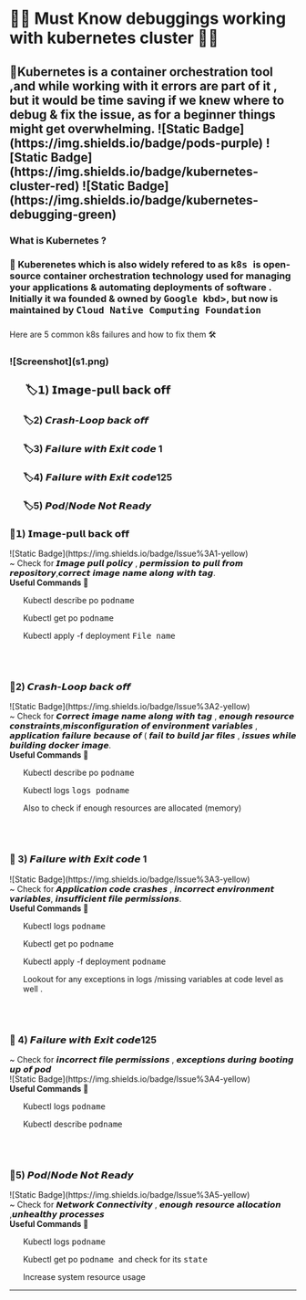 <h1>🧩🧩 Must Know debuggings working with kubernetes cluster 🧩🧩</h1>
<h2>  🌼Kubernetes is a container orchestration tool ,and while working with it errors are part of it , but it would be time saving if we knew where to debug & fix the issue, as for a beginner things might get overwhelming.
![Static Badge](https://img.shields.io/badge/pods-purple)
![Static Badge](https://img.shields.io/badge/kubernetes-cluster-red)
![Static Badge](https://img.shields.io/badge/kubernetes-debugging-green)


</h2> 
<h3> <STRONG> What is Kubernetes ?</STRONG></h3>
<h3> 🔌 Kuberenetes which is also widely refered to as  <kbd> k8s </kbd>  is open-source container orchestration  technology used for managing your applications & automating deployments of software . Initially it wa founded & owned by <kbd> Google </kbd>kbd>, but now is maintained by  <kbd> Cloud Native Computing Foundation </kbd></h3>
<H3><summary></H3>Here are 5 common k8s failures and how to fix them 🛠️ </summary> <h3> </summary>
![Screenshot](s1.png)



<ol> <h3>  🏷𝟭) 𝗜𝗺𝗮𝗴𝗲-𝗽𝘂𝗹𝗹 𝗯𝗮𝗰𝗸 𝗼𝗳𝗳   </ol> </h3>
<ol>  <h3>  🏷2) 𝘾𝙧𝙖𝙨𝙝-𝙇𝙤𝙤𝙥 𝙗𝙖𝙘𝙠 𝙤𝙛𝙛   </ol> </h3>
<ol> <h3>  🏷3) 𝙁𝙖𝙞𝙡𝙪𝙧𝙚 𝙬𝙞𝙩𝙝 𝙀𝙭𝙞𝙩 𝙘𝙤𝙙𝙚 1   </ol> </h3>
<ol>  <h3> 🏷4) 𝙁𝙖𝙞𝙡𝙪𝙧𝙚 𝙬𝙞𝙩𝙝 𝙀𝙭𝙞𝙩 𝙘𝙤𝙙𝙚125 </ol> </h3>
<ol>  <h3> 🏷5) 𝙋𝙤𝙙/𝙉𝙤𝙙𝙚 𝙉𝙤𝙩 𝙍𝙚𝙖𝙙𝙮 </ol> </h3>

<h3>🌵𝟭) 𝗜𝗺𝗮𝗴𝗲-𝗽𝘂𝗹𝗹 𝗯𝗮𝗰𝗸 𝗼𝗳𝗳 </h3> 
![Static Badge](https://img.shields.io/badge/Issue%3A1-yellow)

<summary> ~ Check for 𝙄𝙢𝙖𝙜𝙚 𝙥𝙪𝙡𝙡 𝙥𝙤𝙡𝙞𝙘𝙮 , 𝙥𝙚𝙧𝙢𝙞𝙨𝙨𝙞𝙤𝙣 𝙩𝙤 𝙥𝙪𝙡𝙡 𝙛𝙧𝙤𝙢 𝙧𝙚𝙥𝙤𝙨𝙞𝙩𝙤𝙧𝙮,𝙘𝙤𝙧𝙧𝙚𝙘𝙩 𝙞𝙢𝙖𝙜𝙚 𝙣𝙖𝙢𝙚 𝙖𝙡𝙤𝙣𝙜 𝙬𝙞𝙩𝙝 𝙩𝙖𝙜. <summary>

<summary> <strong> Useful Commands 🔮 </strong> </summary> 
<ol> Kubectl describe po  <kbd> podname </kbd> </ol>
<ol> Kubectl get po <kbd> podname </kbd> </ol>
<ol> Kubectl apply -f deployment <kbd> File name </kbd> </ol>
<br> </br>

<h3>🌵2) 𝘾𝙧𝙖𝙨𝙝-𝙇𝙤𝙤𝙥 𝙗𝙖𝙘𝙠 𝙤𝙛𝙛 </h3>
![Static Badge](https://img.shields.io/badge/Issue%3A2-yellow)

<summary>~ Check for 𝘾𝙤𝙧𝙧𝙚𝙘𝙩 𝙞𝙢𝙖𝙜𝙚 𝙣𝙖𝙢𝙚 𝙖𝙡𝙤𝙣𝙜 𝙬𝙞𝙩𝙝 𝙩𝙖𝙜 , 𝙚𝙣𝙤𝙪𝙜𝙝 𝙧𝙚𝙨𝙤𝙪𝙧𝙘𝙚 𝙘𝙤𝙣𝙨𝙩𝙧𝙖𝙞𝙣𝙩𝙨,𝙢𝙞𝙨𝙘𝙤𝙣𝙛𝙞𝙜𝙪𝙧𝙖𝙩𝙞𝙤𝙣 𝙤𝙛 𝙚𝙣𝙫𝙞𝙧𝙤𝙣𝙢𝙚𝙣𝙩 𝙫𝙖𝙧𝙞𝙖𝙗𝙡𝙚𝙨 , 𝙖𝙥𝙥𝙡𝙞𝙘𝙖𝙩𝙞𝙤𝙣 𝙛𝙖𝙞𝙡𝙪𝙧𝙚 𝙗𝙚𝙘𝙖𝙪𝙨𝙚 𝙤𝙛 ( 𝙛𝙖𝙞𝙡 𝙩𝙤 𝙗𝙪𝙞𝙡𝙙 𝙟𝙖𝙧 𝙛𝙞𝙡𝙚𝙨 , 𝙞𝙨𝙨𝙪𝙚𝙨 𝙬𝙝𝙞𝙡𝙚 𝙗𝙪𝙞𝙡𝙙𝙞𝙣𝙜 𝙙𝙤𝙘𝙠𝙚𝙧 𝙞𝙢𝙖𝙜𝙚. <summary>

<summary> <strong> Useful Commands 🔮 </strong> </summary> 
<ol> Kubectl describe po  <kbd> podname </kbd> </ol>
<ol> Kubectl logs  <kbd> logs  podname </kbd> </ol>
<ol> Also to check if enough resources are allocated (memory) </ol>
<br> </br>

<h3>🌵 3) 𝙁𝙖𝙞𝙡𝙪𝙧𝙚 𝙬𝙞𝙩𝙝 𝙀𝙭𝙞𝙩 𝙘𝙤𝙙𝙚 1 </h3>
![Static Badge](https://img.shields.io/badge/Issue%3A3-yellow)

<summary>~ Check for 𝘼𝙥𝙥𝙡𝙞𝙘𝙖𝙩𝙞𝙤𝙣 𝙘𝙤𝙙𝙚 𝙘𝙧𝙖𝙨𝙝𝙚𝙨 , 𝙞𝙣𝙘𝙤𝙧𝙧𝙚𝙘𝙩 𝙚𝙣𝙫𝙞𝙧𝙤𝙣𝙢𝙚𝙣𝙩 𝙫𝙖𝙧𝙞𝙖𝙗𝙡𝙚𝙨, 𝙞𝙣𝙨𝙪𝙛𝙛𝙞𝙘𝙞𝙚𝙣𝙩 𝙛𝙞𝙡𝙚 𝙥𝙚𝙧𝙢𝙞𝙨𝙨𝙞𝙤𝙣𝙨. </summary>

<summary> <strong> Useful Commands 🔮 </strong> </summary> 
<ol> Kubectl logs <kbd> podname </kbd> </ol>
<ol> Kubectl get po <kbd> podname </kbd> </ol>
<ol> Kubectl apply -f deployment <kbd> podname </kbd> </ol>
<ol> Lookout for any exceptions in logs /missing variables at code level as well . </ol>
<br> </br>

<h3>🌵 4) 𝙁𝙖𝙞𝙡𝙪𝙧𝙚 𝙬𝙞𝙩𝙝 𝙀𝙭𝙞𝙩 𝙘𝙤𝙙𝙚125 </h3>
  <summary> ~ Check for 𝙞𝙣𝙘𝙤𝙧𝙧𝙚𝙘𝙩 𝙛𝙞𝙡𝙚 𝙥𝙚𝙧𝙢𝙞𝙨𝙨𝙞𝙤𝙣𝙨 , 𝙚𝙭𝙘𝙚𝙥𝙩𝙞𝙤𝙣𝙨 𝙙𝙪𝙧𝙞𝙣𝙜 𝙗𝙤𝙤𝙩𝙞𝙣𝙜 𝙪𝙥 𝙤𝙛 𝙥𝙤𝙙 </summary>
![Static Badge](https://img.shields.io/badge/Issue%3A4-yellow)


<summary> <strong> Useful Commands 🔮 </strong> </summary> 

<ol> Kubectl logs <kbd> podname </kbd> </ol>
<ol> Kubectl describe <kbd> podname </kbd> </ol>
<br> </br>

<h3>🌵5) 𝙋𝙤𝙙/𝙉𝙤𝙙𝙚 𝙉𝙤𝙩 𝙍𝙚𝙖𝙙𝙮 </h3>
![Static Badge](https://img.shields.io/badge/Issue%3A5-yellow)

<summary>~ Check for 𝙉𝙚𝙩𝙬𝙤𝙧𝙠 𝘾𝙤𝙣𝙣𝙚𝙘𝙩𝙞𝙫𝙞𝙩𝙮 , 𝙚𝙣𝙤𝙪𝙜𝙝 𝙧𝙚𝙨𝙤𝙪𝙧𝙘𝙚 𝙖𝙡𝙡𝙤𝙘𝙖𝙩𝙞𝙤𝙣 ,𝙪𝙣𝙝𝙚𝙖𝙡𝙩𝙝𝙮 𝙥𝙧𝙤𝙘𝙚𝙨𝙨𝙚𝙨  </summary>

<summary> <strong> Useful Commands 🔮 </strong> </summary>  
<ol> Kubectl logs <kbd> podname </kbd> </ol>
<ol> Kubectl get po <kbd> podname </kbd> and check for its <kbd> state </kbd> </ol>
<ol> Increase system resource usage </ol>

________________________________________________________________________________________________________________________________________________________________________________________________________________
